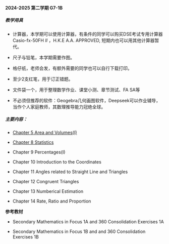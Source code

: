 

#### 2024-2025 第二学期 G7-1B

##### 教学用具

- 计算器，本学期可以使用计算器，有条件的同学可以购买DSE考试专用计算器Casio-fx-50FH *II* ，H.K.E A.A. APPROVED, 短期内也可以用其他计算器暂代。

- 尺子与铅笔，本学期需要作图。

- 格仔纸，老师会发，有额外需要的同学也可以自行下载打印。[](下载)

- 至少2支红笔，用于订正错题。

- 文件袋一个，用于整理数学作业、课堂小测、章节测试、FA SA等

- 不必须但推荐的软件：Geogebra几何画图软件，Deepseek可以作业辅导，当作个人家庭教师，其数理推导能力冠绝全球。

  

##### 主要内容：

- [Chapter 5 Area and Volumes(I)](https://github.com/wadejnu/wadejnu.github.io/blob/main/contents/Chp5.md)

- [Chapter 8 Statistics](https://github.com/wadejnu/wadejnu.github.io/blob/main/contents/Chp5.pdf)

- Chapter 9 Percentages(I)

- Chapter 10 Introduction to the Coordinates

- Chapter 11 Angles related to Straight Line and Triangles

- Chapter 12 Congruent Triangles

- Chapter 13 Numberical Estimation

- Chapter 14 Rate, Ratio and Proportion


**参考教材**

- Secondary Mathematics in Focus 1A and 360 Consolidation Exercises 1A

- Secondary Mathematics in Focus 1B and and 360 Consolidation Exercises 1B

